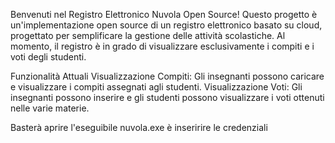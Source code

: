 
Benvenuti nel Registro Elettronico Nuvola Open Source! Questo progetto è un'implementazione open source di un registro elettronico basato su cloud, progettato per semplificare la gestione delle attività scolastiche. Al momento, il registro è in grado di visualizzare esclusivamente i compiti e i voti degli studenti.

Funzionalità Attuali
Visualizzazione Compiti: Gli insegnanti possono caricare e visualizzare i compiti assegnati agli studenti.
Visualizzazione Voti: Gli insegnanti possono inserire e gli studenti possono visualizzare i voti ottenuti nelle varie materie.

Basterà aprire l'eseguibile nuvola.exe è inseririre le credenziali
